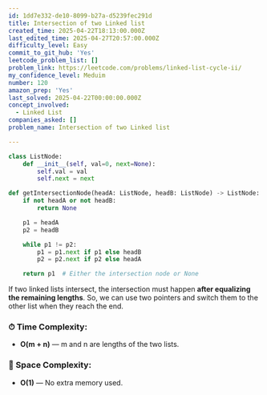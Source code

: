```yaml
---
id: 1dd7e332-de10-8099-b27a-d5239fec291d
title: Intersection of two Linked list
created_time: 2025-04-22T18:13:00.000Z
last_edited_time: 2025-04-27T20:57:00.000Z
difficulty_level: Easy
commit_to_git_hub: 'Yes'
leetcode_problem_list: []
problem_link: https://leetcode.com/problems/linked-list-cycle-ii/
my_confidence_level: Meduim
number: 120
amazon_prep: 'Yes'
last_solved: 2025-04-22T00:00:00.000Z
concept_involved:
  - Linked List
companies_asked: []
problem_name: Intersection of two Linked list

---
```


```python
class ListNode:
    def __init__(self, val=0, next=None):
        self.val = val
        self.next = next

def getIntersectionNode(headA: ListNode, headB: ListNode) -> ListNode:
    if not headA or not headB:
        return None

    p1 = headA
    p2 = headB

    while p1 != p2:
        p1 = p1.next if p1 else headB
        p2 = p2.next if p2 else headA

    return p1  # Either the intersection node or None

```

If two linked lists intersect, the intersection must happen **after equalizing the remaining lengths**. So, we can use two pointers and switch them to the other list when they reach the end.

### ⏱ Time Complexity:

*   **O(m + n)** — m and n are lengths of the two lists.

### 🧠 Space Complexity:

*   **O(1)** — No extra memory used.
